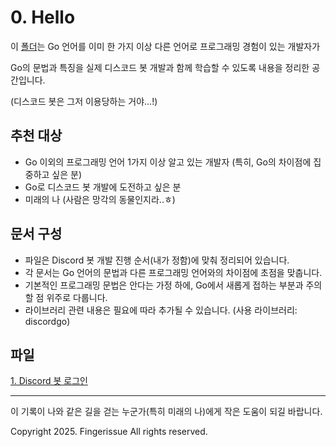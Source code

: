# 0. Hello

이 [폴더](./)는 Go 언어를 이미 한 가지 이상 다른 언어로 프로그래밍 경험이 있는 개발자가

Go의 문법과 특징을 실제 디스코드 봇 개발과 함께 학습할 수 있도록 내용을 정리한 공간입니다.

(디스코드 봇은 그저 이용당하는 거야...!)

## 추천 대상
- Go 이외의 프로그래밍 언어 1가지 이상 알고 있는 개발자
  (특히, Go의 차이점에 집중하고 싶은 분)
- Go로 디스코드 봇 개발에 도전하고 싶은 분
- 미래의 나 (사람은 망각의 동물인지라..ㅎ)

## 문서 구성
- 파일은 Discord 봇 개발 진행 순서(내가 정함)에 맞춰 정리되어 있습니다.
- 각 문서는 Go 언어의 문법과 다른 프로그래밍 언어와의 차이점에 초점을 맞춥니다. 
- 기본적인 프로그래밍 문법은 안다는 가정 하에, Go에서 새롭게 접하는 부분과 주의할 점 위주로 다룹니다. 
- 라이브러리 관련 내용은 필요에 따라 추가될 수 있습니다.
  (사용 라이브러리: discordgo)

## 파일
[1. Discord 봇 로그인](./1.%20DIscordBot%20Login.md)

---

이 기록이 나와 같은 길을 걷는 누군가(특히 미래의 나)에게 작은 도움이 되길 바랍니다.

Copyright 2025. Fingerissue All rights reserved.